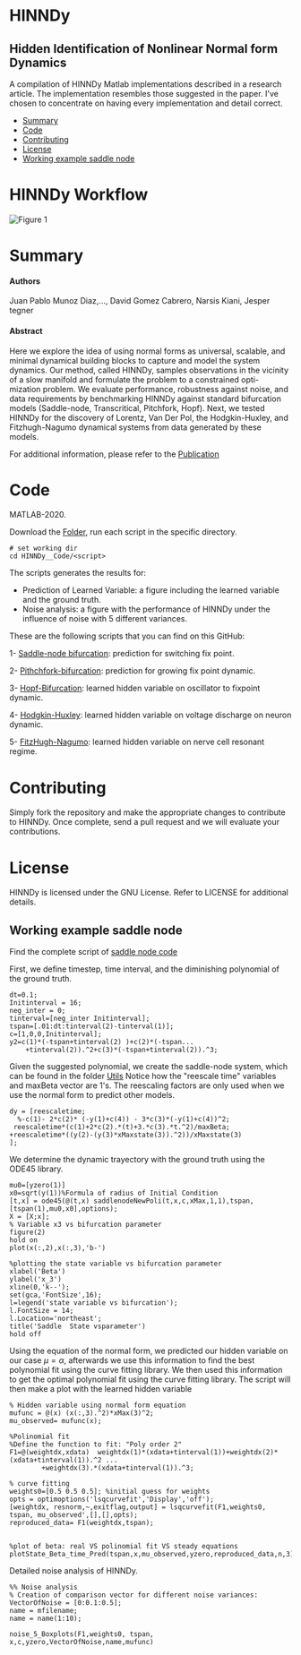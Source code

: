<p align="center">

# HINNDy

## Hidden Identification of Nonlinear Normal form Dynamics 

A compilation of HINNDy Matlab implementations described in a research article. The implementation resembles those suggested in the paper. I've chosen to concentrate on having every implementation and detail correct.

* [Summary](#Summary)
* [Code](#Code)
* [Contributing](#Contributing)
* [License](#License)
* [Working example saddle node](#Working-example-saddle-node)

# HINNDy Workflow

![Figure 1](https://user-images.githubusercontent.com/67231886/216912664-756a10b7-17a0-409c-a038-4d578cd2d85d.png)

# Summary

#### Authors
Juan Pablo Munoz Diaz,..., David Gomez Cabrero, Narsis Kiani, Jesper tegner

#### Abstract

Here we explore the idea of using normal forms as universal, scalable, and minimal dynamical building blocks to capture and model the system dynamics. Our method, called HINNDy, samples observations in the vicinity of a slow manifold and formulate the problem to a constrained opti- mization problem. We evaluate performance, robustness against noise, and data requirements by benchmarking HINNDy against standard bifurcation models (Saddle-node, Transcritical, Pitchfork, Hopf). Next, we tested HINNDy for the discovery of Lorentz, Van Der Pol, the Hodgkin-Huxley, and Fitzhugh-Nagumo dynamical systems from data generated by these models.

For additional information, please refer to the [Publication](https://github.com/munozdjp/HINNDY/tree/main/HINNDy__Code)

  
# Code
  
MATLAB-2020.

Download the [Folder](https://github.com/munozdjp/HINNDy-/tree/main/HINNDy__Code), run each script in the specific directory. 

```
# set working dir
cd HINNDy__Code/<script>
```

The scripts generates the results for: 
  * Prediction of Learned Variable: a figure including the learned variable and the ground truth. 
  * Noise analysis: a figure with the performance of HINNDy under the influence of noise with 5 different variances. 

These are the following scripts that you can find on this GitHub:

1- [Saddle-node bifurcation](https://github.com/munozdjp/HINNDy-/blob/main/HINNDy__Code/SaddleNodeLeft2Rigth.m): prediction for switching fix point. 
  
2- [Pithchfork-bifurcation](https://github.com/munozdjp/HINNDy-/blob/main/HINNDy__Code/Hopf_fit_withobservedVariablesNonNormal.m): prediction for growing fix point dynamic.

3- [Hopf-Bifurcation](https://github.com/munozdjp/HINNDy-/blob/main/HINNDy__Code/Hopf_fit_withobservedVariablesNonNormal.m): learned hidden variable on oscillator to fixpoint dynamic. 

4- [Hodgkin-Huxley](https://github.com/munozdjp/HINNDy-/blob/main/HINNDy__Code/hodg_Hux_fit_ObservedVariables.m): learned hidden variable on voltage discharge on neuron dynamic. 

5- [FitzHugh-Nagumo](https://github.com/munozdjp/HINNDy-/blob/main/HINNDy__Code/Fitz_Nagumo2th_fit_ObservedVariables.m): learned hidden variable on nerve cell resonant regime. 

# Contributing
Simply fork the repository and make the appropriate changes to contribute to HINNDy. Once complete, send a pull request and we will evaluate your contributions.

# License
HINNDy is licensed under the GNU License. Refer to LICENSE for additional details.
  

Working example saddle node 
---------------------------

Find the complete script of [saddle node code](https://github.com/munozdjp/HINNDy-/blob/main/HINNDy__Code/SaddleNodeLeft2Rigth.m) 

First, we define timestep, time interval, and the diminishing polynomial of the ground truth.

  
```
dt=0.1; 
Initinterval = 16;
neg_inter = 0;
tinterval=[neg_inter Initinterval];
tspan=[.01:dt:tinterval(2)-tinterval(1)];
c=[1,0,0,Initinterval];
y2=c(1)*(-tspan+tinterval(2) )+c(2)*(-tspan...
    +tinterval(2)).^2+c(3)*(-tspan+tinterval(2)).^3;
```  
Given the suggested polynomial, we create the saddle-node system, which can be found in the folder [Utils](https://github.com/munozdjp/HINNDy/blob/main/HINNDy__Code/Utils/saddlenodeNewPoli.m) Notice how the "reescale time" variables and maxBeta vector are 1's. The reescaling factors are only used when we use the normal form to predict other models.  
  
```
dy = [reescaletime;
  %-c(1)- 2*c(2)* (-y(1)+c(4)) - 3*c(3)*(-y(1)+c(4))^2;
 reescaletime*(c(1)+2*c(2).*(t)+3.*c(3).*t.^2)/maxBeta;
+reescaletime*((y(2)-(y(3)*xMaxstate(3)).^2))/xMaxstate(3)
];  
```
  
We determine the dynamic trayectory with the ground truth using the ODE45 library.

```
mu0=[yzero(1)]    
x0=sqrt(y(1))%Formula of radius of Initial Condition
[t,x] = ode45(@(t,x) saddlenodeNewPoli(t,x,c,xMax,1,1),tspan,[tspan(1),mu0,x0],options);
X = [X;x];
% Variable x3 vs bifurcation parameter
figure(2)
hold on
plot(x(:,2),x(:,3),'b-')

%plotting the state variable vs bifurcation parameter  
xlabel('Beta')
ylabel('x_3')
xline(0,'k--');
set(gca,'FontSize',16);
l=legend('state variable vs bifurcation');
l.FontSize = 14;
l.Location='northeast';
title('Saddle  State vsparameter')
hold off    
```
  
Using the equation of the normal form, we predicted our hidden variable on our case $\mu = \alpha$, afterwards we use this information to find the best polynomial fit using the curve fitting library. We then used this information to get the optimal polynomial fit using the curve fitting library. The script will then make a plot with the learned hidden variable

  
```
% Hidden variable using normal form equation  
mufunc = @(x) (x(:,3).^2)*xMax(3)^2; 
mu_observed= mufunc(x);

%Polinomial fit
%Define the function to fit: "Poly order 2"
F1=@(weightdx,xdata)  weightdx(1)*(xdata+tinterval(1))+weightdx(2)*(xdata+tinterval(1)).^2 ...
        +weightdx(3).*(xdata+tinterval(1)).^3;  
  
% curve fitting
weights0=[0.5 0.5 0.5]; %initial guess for weights
opts = optimoptions('lsqcurvefit','Display','off');
[weightdx, resnorm,~,exitflag,output] = lsqcurvefit(F1,weights0, tspan, mu_observed',[],[],opts);  
reproduced_data= F1(weightdx,tspan);


%plot of beta: real VS polinomial fit VS steady equations
plotState_Beta_time_Pred(tspan,x,mu_observed,yzero,reproduced_data,n,3)
```

Detailed noise analysis of HINNDy.  
  
```
%% Noise analysis 
% Creation of comparison vector for different noise variances: 
VectorOfNoise = [0:0.1:0.5];
name = mfilename;
name = name(1:10);

noise_5_Boxplots(F1,weights0, tspan, x,c,yzero,VectorOfNoise,name,mufunc)
```


